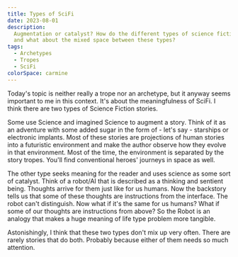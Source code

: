 ```yaml
---
title: Types of SciFi
date: 2023-08-01
description:
  Augmentation or catalyst? How do the different types of science fiction work
  and what about the mixed space between these types?
tags:
  - Archetypes
  - Tropes
  - SciFi
colorSpace: carmine
---
```


Today's topic is neither really a trope nor an archetype, but it anyway seems
important to me in this context. It's about the meaningfulness of SciFi. I think
there are two types of Science Fiction stories.

Some use Science and imagined Science to augment a story. Think of it as an
adventure with some added sugar in the form of - let's say - starships or
electronic implants. Most of these stories are projections of human stories into
a futuristic environment and make the author observe how they evolve in that
environment. Most of the time, the environment is separated by the story tropes.
You'll find conventional heroes' journeys in space as well.

The other type seeks meaning for the reader and uses science as some sort of
catalyst. Think of a robot/AI that is described as a thinking and sentient
being. Thoughts arrive for them just like for us humans. Now the backstory tells
us that some of these thoughts are instructions from the interface. The robot
can't distinguish. Now what if it's the same for us humans? What if some of our
thoughts are instructions from above? So the Robot is an analogy that makes a
huge meaning of life type problem more tangible.

Astonishingly, I think that these two types don't mix up very often. There are
rarely stories that do both. Probably because either of them needs so much
attention.
